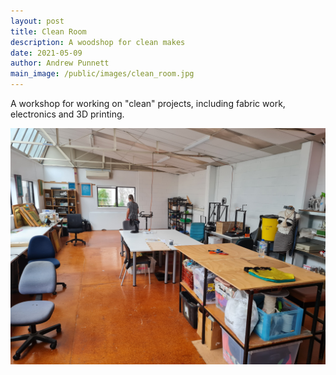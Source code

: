 ```yaml
---
layout: post
title: Clean Room
description: A woodshop for clean makes
date: 2021-05-09
author: Andrew Punnett
main_image: /public/images/clean_room.jpg
---
```


A workshop for working on "clean" projects, including fabric work, electronics and 3D printing.

![](/public/images/clean_room.jpg)
